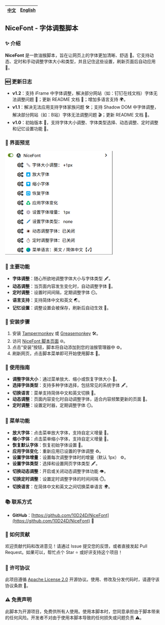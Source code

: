 | <a href="https://github.com/10D24D/NiceFont/blob/main/README.md">中文</a> | <a href="https://github.com/10D24D/NiceFont/blob/main/docs/README_EN.md">English</a> | 
| --- | --- | 

## NiceFont - 字体调整脚本

### ✨ 介绍

**NiceFont** 是一款油猴脚本，旨在让网页上的字体更加清晰、舒适 📝。它支持动态、定时和手动调整字体大小和类型，并且记住这些设置，刷新页面后自动应用 🔄。

### 🆕 更新日志

- **v1.2**：支持 iFrame 中字体调整，解决部分网站（如：钉钉在线文档）字体无法调整问题 📑；更新 README 文档 📖；增加多语言支持 🌍。
- **v1.1**：解决无法应用支持字体家族问题 🛠️；支持 Shadow DOM 中字体调整，解决部分网站（如：B站）字体无法调整问题 🎬；更新 README 文档 📘。
- **v1.0**：初始版本 🚀，支持字体大小调整、字体类型选择、动态调整、定时调整和记忆设置功能 💾。

### 🎨 界面预览

<img src="/static/ui.png" width="350"></img>

### 🔧 主要功能

- **字体调整**：随心所欲地调整字体大小与字体类型 🖋️。
- **动态调整**：当页面内容发生变化时，自动调整字体 🔄。
- **定时调整**：设置时间间隔，定期调整字体 ⏲️。
- **语言支持**：支持简体中文和英文 🌏。
- **记忆设置**：调整设置会被保存，刷新后自动生效 💾。

### 🚀 安装步骤

1. 安装 [Tampermonkey](https://www.tampermonkey.net/) 或 [Greasemonkey](https://www.greasespot.net/) 🛠️。
2. 访问 [NiceFont 脚本页面](https://greasyfork.org/zh-CN/scripts/533232-nicefont) 🌐。
3. 点击“安装”按钮，脚本将自动添加到您的油猴管理器中 ⚙️。
4. 刷新网页，点击脚本菜单即可开始使用脚本 🔄。

### 📝 使用指南

- **调整字体大小**：通过菜单放大、缩小或恢复字体大小 📏。
- **选择字体类型**：支持多种字体选择，包括常见的系统字体 🖋️。
- **切换语言**：菜单支持简体中文和英文切换 🔄。
- **动态调整**：页面内容变化时自动调整字体，适合内容频繁更新的页面 🔄。
- **定时调整**：设置定时器，定期调整字体 ⏲️。

### 📑 菜单功能

- **放大字体**：点击菜单放大字体，支持自定义增量 🔼。
- **缩小字体**：点击菜单缩小字体，支持自定义增量 🔽。
- **恢复默认字体**：恢复初始字体设置 🔁。
- **应用字体变化**：重新应用已设置的字体调整 ♻️。
- **设置字体增量**：设置每次调整字体时的增量（默认 1px） ⚙️。
- **设置字体类型**：选择和设置网页字体类型 🖋️。
- **切换动态调整**：开启或关闭动态调整字体功能 👁️。
- **切换定时调整**：设置定时调整字体的时间间隔 ⏱️。
- **切换语言**：在简体中文和英文之间切换菜单语言 🌍。

### 📚 联系方式

- **GitHub**：[https://github.com/10D24D/NiceFont](https://github.com/10D24D/NiceFont) 📍

### 🤝 如何贡献

欢迎贡献代码和改进意见！请通过 Issue 提交您的反馈，或者直接发起 Pull Request。如果可以，帮忙点个 Star ⭐ 或好评支持这个项目！

### 📝 许可协议

此项目遵循 [Apache License 2.0](https://www.apache.org/licenses/LICENSE-2.0) 开源协议。使用、修改及分发代码时，请遵守该协议条款 📜。

### ⚠️ 免责声明

此脚本为开源项目，免费供所有人使用。使用本脚本时，您同意承担由于脚本带来的任何风险。开发者不对由于使用本脚本导致的任何损失或问题负责 ⚠️。
